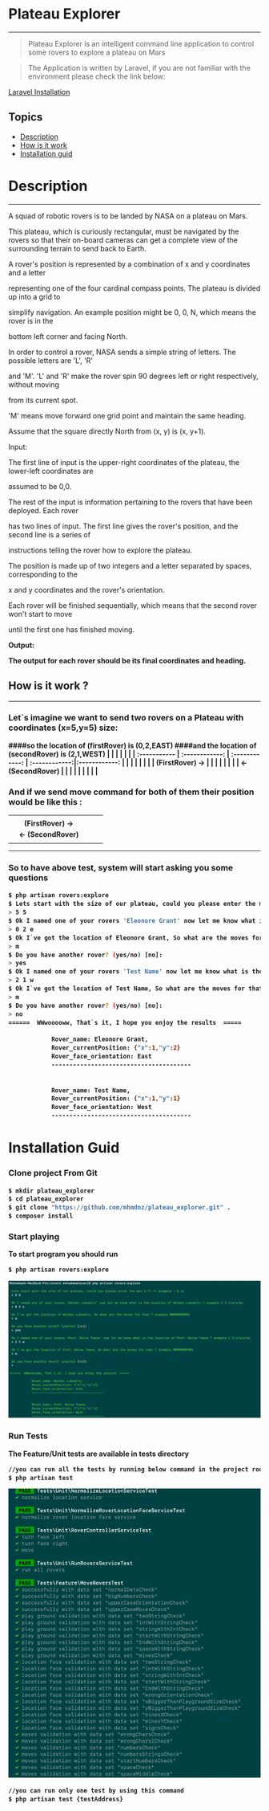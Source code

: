 # Plateau Explorer
<hr>

> Plateau Explorer is an intelligent command line application to control some rovers to explore a plateau on Mars 

> The Application is written by Laravel, if you are not familiar with the environment please check the link below:

[Laravel Installation](https://laravel.com/docs/8.x/installation)

## Topics
- [Description](#Description)
- [How is it work](#How-is-it-work)
- [Installation guid](#Installation-Guid)

# Description
<hr>

A squad of robotic rovers is to be landed by NASA on a plateau on Mars.

This plateau, which is curiously rectangular, must be navigated by the rovers so that their on-board cameras can get a complete view of the surrounding terrain to send back to Earth.

A rover's position is represented by a combination of x and y coordinates and a letter

representing one of the four cardinal compass points. The plateau is divided up into a grid to

simplify navigation. An example position might be 0, 0, N, which means the rover is in the

bottom left corner and facing North.

In order to control a rover, NASA sends a simple string of letters. The possible letters are 'L', 'R'

and 'M'. 'L' and 'R' make the rover spin 90 degrees left or right respectively, without moving

from its current spot.

'M' means move forward one grid point and maintain the same heading.

Assume that the square directly North from (x, y) is (x, y+1).

Input:

The first line of input is the upper-right coordinates of the plateau, the lower-left coordinates are

assumed to be 0,0.

The rest of the input is information pertaining to the rovers that have been deployed. Each rover

has two lines of input. The first line gives the rover's position, and the second line is a series of

instructions telling the rover how to explore the plateau.

The position is made up of two integers and a letter separated by spaces, corresponding to the

x and y coordinates and the rover's orientation.

Each rover will be finished sequentially, which means that the second rover won't start to move

until the first one has finished moving.

<b> Output:

The output for each rover should be its final coordinates and heading.

## How is it work ?
<hr>

### Let`s imagine we want to send two rovers on a Plateau with coordinates (x=5,y=5) size:
####so the location of (firstRover) is (0,2,EAST)
####and the location of (secondRover) is (2,1,WEST)
|  |  |  |  | |
| :----------- | :------------: | :------------: | :------------:|:------------: | 
|    |     | |  |  |
|  (FirstRover) ->  |     | |  |  |
|    |     | <- (SecondRover) |  |  |
|    |     |  |  |  |



### And if we send move command for both of them their position would be like this :

|  |  |  |  | |
| :----------- | :------------: | :------------: | :------------:|:------------: | 
|    |     | |  |  |
|    |   (FirstRover) ->  | |  |  |
|    |   <- (SecondRover)  |  |  |  |
|    |     |  |  |  |

<hr>

### So to have above test, system will start asking you some questions
```sh
$ php artisan rovers:explore
$ Lets start with the size of our plateau, could you please enter the max X Y? => example : 6 6:
> 5 5
$ Ok I named one of your rovers 'Eleonore Grant' now let me know what is the location of Eleonore Grant ? example 1 3 n/e/s/w:
> 0 2 e
$ Ok I`ve got the location of Eleonore Grant, So what are the moves for that ? example MMRMMRMRRM:
> m
$ Do you have another rover? (yes/no) [no]:
> yes
$ Ok I named one of your rovers 'Test Name' now let me know what is the location of Test Name ? example 1 3 n/e/s/w:
> 2 1 w
$ Ok I`ve got the location of Test Name, So what are the moves for that ? example MMRMMRMRRM:
> m
$ Do you have another rover? (yes/no) [no]:
> no
======  WWwooooww, That`s it, I hope you enjoy the results  =====

            Rover_name: Eleonore Grant,
            Rover_currentPosition: {"x":1,"y":2}
            Rover_face_orientation: East
            ---------------------------------------
            

            Rover_name: Test Name,
            Rover_currentPosition: {"x":1,"y":1}
            Rover_face_orientation: West
            ---------------------------------------
```

# Installation Guid

### Clone project From Git

```sh
$ mkdir plateau_explorer
$ cd plateau_explorer
$ git clone "https://github.com/mhmdnz/plateau_explorer.git" .
$ composer install
```
### Start playing

To start program you should run
```sh
$ php artisan rovers:explore
```
![Alt text](img_1.png?raw=true "Title")
### Run Tests

The Feature/Unit tests are available in tests directory 
```sh
//you can run all the tests by running below command in the project root
$ php artisan test
```
![Alt text](img.png?raw=true "Title")
```sh
//you can run only one test by using this command
$ php artisan test {testAddress}
```
